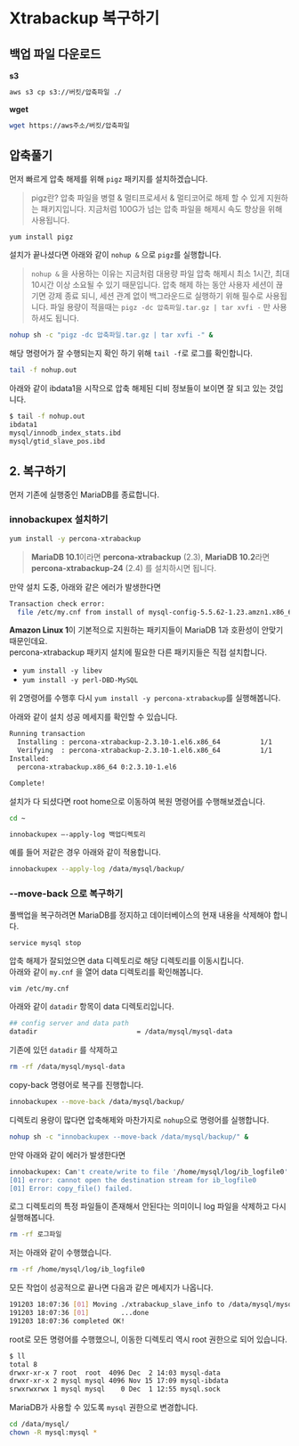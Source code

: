 # Xtrabackup 복구하기


## 백업 파일 다운로드

**s3**

```bash
aws s3 cp s3://버킷/압축파일 ./
```

**wget**

```bash
wget https://aws주소/버킷/압축파일
```

## 압축풀기

먼저 빠르게 압축 해제를 위해 ```pigz``` 패키지를 설치하겠습니다.

> pigz란? 압축 파일을 병렬 & 멀티프로세서 & 멀티코어로 해제 할 수 있게 지원하는 패키지입니다.
> 지금처럼 100G가 넘는 압축 파일을 해제시 속도 향상을 위해 사용됩니다.


```bash
yum install pigz
```

설치가 끝나셨다면 아래와 같이 ```nohup &``` 으로 ```pigz```를 실행합니다.

> ```nohup &``` 을 사용하는 이유는 지금처럼 대용량 파일 압축 해제시 최소 1시간, 최대 10시간 이상 소요될 수 있기 때문입니다.
> 압축 해제 하는 동안 사용자 세션이 끊기면 강제 종료 되니, 세션 관계 없이 백그라운드로 실행하기 위해 필수로 사용됩니다.
> 파일 용량이 적을때는 ```pigz -dc 압축파일.tar.gz | tar xvfi -``` 만 사용하셔도 됩니다.


```bash
nohup sh -c "pigz -dc 압축파일.tar.gz | tar xvfi -" &
```

해당 명령어가 잘 수행되는지 확인 하기 위해 ```tail -f```로 로그를 확인합니다.

```bash
tail -f nohup.out
```

아래와 같이 ibdata1을 시작으로 압축 해제된 디비 정보들이 보이면 잘 되고 있는 것입니다.

```bash
$ tail -f nohup.out
ibdata1
mysql/innodb_index_stats.ibd
mysql/gtid_slave_pos.ibd
```

## 2. 복구하기

먼저 기존에 실행중인 MariaDB를 종료합니다.

### innobackupex 설치하기

```bash
yum install -y percona-xtrabackup
```

> **MariaDB 10.1**이라면 **percona-xtrabackup** (2.3), **MariaDB 10.2**라면 **percona-xtrabackup-24** (2.4) 를 설치하시면 됩니다.

만약 설치 도중, 아래와 같은 에러가 발생한다면

```bash
Transaction check error:
  file /etc/my.cnf from install of mysql-config-5.5.62-1.23.amzn1.x86_64 conflicts with file from package MariaDB-common-10.1.43-1.el6.x86_64
```

**Amazon Linux 1**이 기본적으로 지원하는 패키지들이 MariaDB 1과 호환성이 안맞기 때문인데요.  
percona-xtrabackup 패키지 설치에 필요한 다른 패키지들은 직접 설치합니다.

* ```yum install -y libev```
* ```yum install -y perl-DBD-MySQL```

위 2명령어를 수행후 다시 ```yum install -y percona-xtrabackup```를 실행해봅니다.  
  
아래와 같이 설치 성공 메세지를 확인할 수 있습니다.

```bash
Running transaction
  Installing : percona-xtrabackup-2.3.10-1.el6.x86_64          1/1
  Verifying  : percona-xtrabackup-2.3.10-1.el6.x86_64          1/1
Installed:
  percona-xtrabackup.x86_64 0:2.3.10-1.el6

Complete!
```

설치가 다 되셨다면 root home으로 이동하여 복원 명령어를 수행해보겠습니다.

```bash
cd ~
```


```bash
innobackupex —-apply-log 백업디렉토리
```

예를 들어 저같은 경우 아래와 같이 적용합니다.

```bash
innobackupex --apply-log /data/mysql/backup/
```

### --move-back 으로 복구하기

풀백업을 복구하려면 MariaDB를 정지하고 데이터베이스의 현재 내용을 삭제해야 합니다.

```
service mysql stop
```

압축 해제가 잘되었으면 data 디렉토리로 해당 디렉토리를 이동시킵니다.  
아래와 같이 ```my.cnf``` 을 열어 data 디렉토리를 확인해봅니다.

```bash
vim /etc/my.cnf
```

아래와 같이 ```datadir``` 항목이 data 디렉토리입니다.

```bash
## config server and data path
datadir                         = /data/mysql/mysql-data
```

기존에 있던 ```datadir``` 를 삭제하고

```bash
rm -rf /data/mysql/mysql-data
```

copy-back 명령어로 복구를 진행합니다.

```bash
innobackupex --move-back /data/mysql/backup/
```

디렉토리 용량이 많다면 압축해제와 마찬가지로 ```nohup```으로 명령어를 실행합니다.

```bash
nohup sh -c "innobackupex --move-back /data/mysql/backup/" &
```

만약 아래와 같이 에러가 발생한다면

```bash
innobackupex: Can't create/write to file '/home/mysql/log/ib_logfile0' (Errcode: 17 - File exists)
[01] error: cannot open the destination stream for ib_logfile0
[01] Error: copy_file() failed.
```

로그 디렉토리의 특정 파일들이 존재해서 안된다는 의미이니 log 파일을 삭제하고 다시 실행해봅니다.

```bash
rm -rf 로그파일
```

저는 아래와 같이 수행했습니다.

```bash
rm -rf /home/mysql/log/ib_logfile0
```

모든 작업이 성공적으로 끝나면 다음과 같은 메세지가 나옵니다.

```bash
191203 18:07:36 [01] Moving ./xtrabackup_slave_info to /data/mysql/mysql-data/xtrabackup_slave_info
191203 18:07:36 [01]        ...done
191203 18:07:36 completed OK!
```

root로 모든 명령어를 수행했으니, 이동한 디렉토리 역시 root 권한으로 되어 있습니다.

```bash
$ ll
total 8
drwxr-xr-x 7 root  root  4096 Dec  2 14:03 mysql-data
drwxr-xr-x 2 mysql mysql 4096 Nov 15 17:09 mysql-ibdata
srwxrwxrwx 1 mysql mysql    0 Dec  1 12:55 mysql.sock
```

MariaDB가 사용할 수 있도록 ```mysql``` 권한으로 변경합니다.

```bash
cd /data/mysql/
chown -R mysql:mysql *
```

